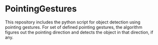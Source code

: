 # PointingGestures
This repository includes the python script for object detection using pointing gestures. For set of defined pointing gestures, the algorithm figures out the pointing direction and detects the object in that direction, if any.
